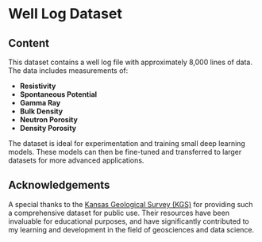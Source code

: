# Well Log Dataset

## Content
This dataset contains a well log file with approximately 8,000 lines of data. The data includes measurements of:

- **Resistivity**
- **Spontaneous Potential**
- **Gamma Ray**
- **Bulk Density**
- **Neutron Porosity**
- **Density Porosity**

The dataset is ideal for experimentation and training small deep learning models. These models can then be fine-tuned and transferred to larger datasets for more advanced applications.

## Acknowledgements
A special thanks to the [Kansas Geological Survey (KGS)](http://www.kgs.ku.edu/) for providing such a comprehensive dataset for public use. Their resources have been invaluable for educational purposes, and have significantly contributed to my learning and development in the field of geosciences and data science.
